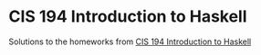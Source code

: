 # CIS 194 Introduction to Haskell

Solutions to the homeworks from [CIS 194 Introduction to Haskell](http://www.seas.upenn.edu/~cis194/fall16/)

